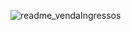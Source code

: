 ![readme_vendaIngressos](https://github.com/user-attachments/assets/f95ff03d-fbfa-48c2-9465-ae2396ae0aa8)
